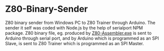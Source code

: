 # Z80-Binary-Sender
Z80 binary sender from Windows PC to Z80 Trainer through Arduino.
The sender it self was coded with Node.js by the help of serialport NPM package.
Z80 binary file, eg. produced by [Z80-Assembler.exe](../Z80-Assembler/blob/master/VisualBasic2005.NET/obj/Release/Z80_Assembler.exe)
is sent to Arduino through serial port, and by Arduino which is
programmed as an SPI Slave, is sent to Z80 Trainer which is programmed as an SPI Master.

